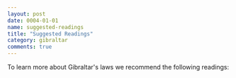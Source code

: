 ```yaml
---
layout: post
date: 0004-01-01
name: suggested-readings
title: "Suggested Readings"
category: gibraltar
comments: true
---
```


To learn more about Gibraltar's laws we recommend the following readings: 

